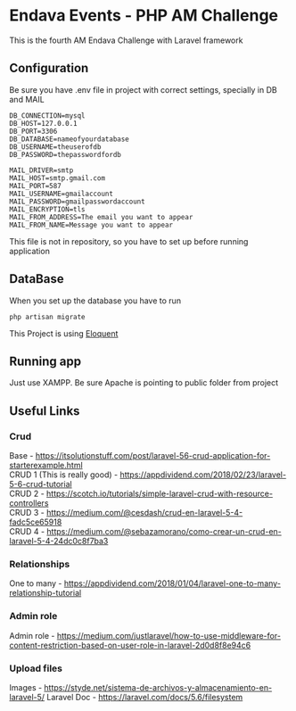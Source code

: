 # Endava Events - PHP AM Challenge

This is the fourth AM Endava Challenge with Laravel framework

## Configuration

Be sure you have .env file in project with correct settings, specially in DB and MAIL

```
DB_CONNECTION=mysql
DB_HOST=127.0.0.1
DB_PORT=3306
DB_DATABASE=nameofyourdatabase
DB_USERNAME=theuserofdb
DB_PASSWORD=thepasswordfordb

MAIL_DRIVER=smtp
MAIL_HOST=smtp.gmail.com
MAIL_PORT=587
MAIL_USERNAME=gmailaccount
MAIL_PASSWORD=gmailpasswordaccount
MAIL_ENCRYPTION=tls
MAIL_FROM_ADDRESS=The email you want to appear
MAIL_FROM_NAME=Message you want to appear
```

This file is not in repository, so you have to set up before running application

## DataBase

When you set up the database you have to run 

```
php artisan migrate
```

This Project is using [Eloquent](https://laravel.com/docs/5.6/eloquent) 

## Running app

Just use XAMPP. Be sure Apache is pointing to public folder from project

## Useful Links

### Crud

Base - https://itsolutionstuff.com/post/laravel-56-crud-application-for-starterexample.html <br />
CRUD 1 (This is really good) - https://appdividend.com/2018/02/23/laravel-5-6-crud-tutorial <br />
CRUD 2 - https://scotch.io/tutorials/simple-laravel-crud-with-resource-controllers <br />
CRUD 3 - https://medium.com/@cesdash/crud-en-laravel-5-4-fadc5ce65918 <br />
CRUD 4 - https://medium.com/@sebazamorano/como-crear-un-crud-en-laravel-5-4-24dc0c8f7ba3 <br />


### Relationships 

One to many - https://appdividend.com/2018/01/04/laravel-one-to-many-relationship-tutorial <br />

### Admin role

Admin role - https://medium.com/justlaravel/how-to-use-middleware-for-content-restriction-based-on-user-role-in-laravel-2d0d8f8e94c6 <br />

### Upload files

Images - https://styde.net/sistema-de-archivos-y-almacenamiento-en-laravel-5/
Laravel Doc - https://laravel.com/docs/5.6/filesystem